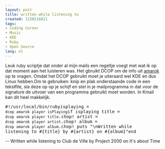 ```yaml
---
layout: post
title: written while listening to
created: 1150216821
tags:
- Coding Corner
- Music
- KDE
- Ruby
- Open Source
lang: nl
---
```

Leuk ruby scriptje dat onder al mijn mails een regeltje voegt met wat ik op dat moment aan het luisteren was. Het gbruikt DCOP om de info uit [amarok](http://amarok.kde.org/) op te vragen. Omdat het DCOP gebruikt moet je uiteraard wel KDE en dus Linux hebben.Om te gebruiken: knip en plak onderstaande code in een tekstfile, sla deze op op je schijf en stel in je mailprogramma in dat voor de signature de uitvoer van een programma gebruikt moet worden. In Kmail kan dit heel makkelijk.<pre>#!/usr/local/bin/rubyisplaying = `dcop amarok player isPlaying`if isplaying  title = `dcop amarok player title`.chop!  artist = `dcop amarok player artist`.chop!  album = `dcop amarok player album`.chop!  puts "\nWritten while listening to #{title} by #{artist} on #{album}"end</pre>-- Written while listening to Club de Ville by Project 2000 on It's about Time
